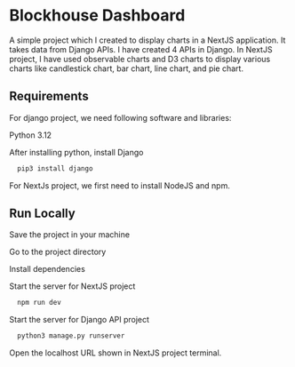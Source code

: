 
# Blockhouse Dashboard

A simple project which I created to display charts in a NextJS application. It takes data from Django APIs. I have created 4 APIs in Django. In NextJS project, I have used observable charts and D3 charts to display various charts like candlestick chart, bar chart, line chart, and pie chart.



## Requirements

For django project, we need following software and libraries:

Python 3.12

After installing python, install Django

```bash
  pip3 install django
```

For NextJs project, we first need to install NodeJS and npm.


    
## Run Locally

Save the project in your machine

Go to the project directory

Install dependencies

Start the server for NextJS project

```bash
  npm run dev
```

Start the server for Django API project

```bash
  python3 manage.py runserver
```

Open the localhost URL shown in NextJS project terminal.
